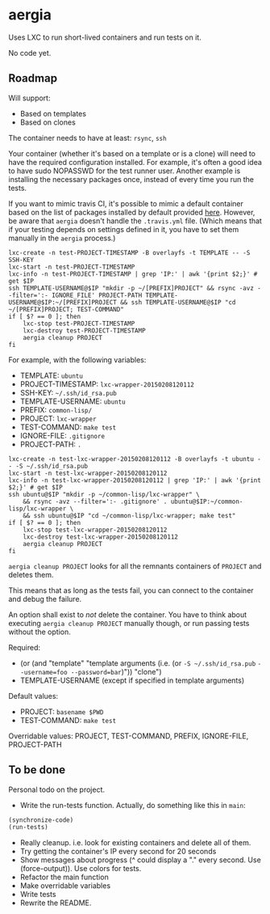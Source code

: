 # aergia

Uses LXC to run short-lived containers and run tests on it.

No code yet.

## Roadmap

Will support:

- Based on templates
- Based on clones

The container needs to have at least: `rsync`, `ssh`

Your container (whether it's based on a template or is a clone) will
need to have the required configuration installed. For example, it's
often a good idea to have sudo NOPASSWD for the test runner
user. Another example is installing the necessary packages once,
instead of every time you run the tests.

If you want to mimic travis CI, it's possible to mimic a default
container based on the list of packages installed by default provided
[here](http://docs.travis-ci.com/user/ci-environment/). However, be
aware that `aergia` doesn't handle the `.travis.yml` file. (Which
means that if your testing depends on settings defined in it, you have
to set them manually in the `aergia` process.)

```
lxc-create -n test-PROJECT-TIMESTAMP -B overlayfs -t TEMPLATE -- -S SSH-KEY
lxc-start -n test-PROJECT-TIMESTAMP
lxc-info -n test-PROJECT-TIMESTAMP | grep 'IP:' | awk '{print $2;}' # get $IP
ssh TEMPLATE-USERNAME@$IP "mkdir -p ~/[PREFIX]PROJECT" && rsync -avz --filter=':- IGNORE_FILE' PROJECT-PATH TEMPLATE-USERNAME@$IP:~/[PREFIX]PROJECT && ssh TEMPLATE-USERNAME@$IP "cd ~/[PREFIX]PROJECT; TEST-COMMAND"
if [ $? == 0 ]; then
	lxc-stop test-PROJECT-TIMESTAMP
	lxc-destroy test-PROJECT-TIMESTAMP
	aergia cleanup PROJECT
fi
```

For example, with the following variables:

- TEMPLATE: `ubuntu`
- PROJECT-TIMESTAMP: `lxc-wrapper-20150208120112`
- SSH-KEY: `~/.ssh/id_rsa.pub`
- TEMPLATE-USERNAME: `ubuntu`
- PREFIX: `common-lisp/`
- PROJECT: `lxc-wrapper`
- TEST-COMMAND: `make test`
- IGNORE-FILE: `.gitignore`
- PROJECT-PATH: `.`

```
lxc-create -n test-lxc-wrapper-20150208120112 -B overlayfs -t ubuntu -- -S ~/.ssh/id_rsa.pub
lxc-start -n test-lxc-wrapper-20150208120112
lxc-info -n test-lxc-wrapper-20150208120112 | grep 'IP:' | awk '{print $2;}' # get $IP
ssh ubuntu@$IP "mkdir -p ~/common-lisp/lxc-wrapper" \
	&& rsync -avz --filter=':- .gitignore' . ubuntu@$IP:~/common-lisp/lxc-wrapper \
	&& ssh ubuntu@$IP "cd ~/common-lisp/lxc-wrapper; make test"
if [ $? == 0 ]; then
	lxc-stop test-lxc-wrapper-20150208120112
	lxc-destroy test-lxc-wrapper-20150208120112
	aergia cleanup PROJECT
fi
```

`aergia cleanup PROJECT` looks for all the remnants containers of
`PROJECT` and deletes them.

This means that as long as the tests fail, you can connect to the
container and debug the failure.

An option shall exist to *not* delete the container. You have to think
about executing `aergia cleanup PROJECT` manually though, or run
passing tests without the option.

Required:

- (or (and "template" "template arguments (i.e. (or `-S ~/.ssh/id_rsa.pub`
                                                    `--username=foo --password=bar`)"))
      "clone")
- TEMPLATE-USERNAME (except if specified in template arguments)

Default values:

- PROJECT: `basename $PWD`
- TEST-COMMAND: `make test`

Overridable values: PROJECT, TEST-COMMAND, PREFIX, IGNORE-FILE, PROJECT-PATH

## To be done

Personal todo on the project.

- Write the run-tests function. Actually, do something like this in `main`:

```lisp
(synchronize-code)
(run-tests)
```

- Really cleanup. i.e. look for existing containers and delete all of them.
- Try getting the container's IP every second for 20 seconds
- Show messages about progress (^ could display a "." every
  second. Use (force-output)). Use colors for tests.
- Refactor the main function
- Make overridable variables
- Write tests
- Rewrite the README.
